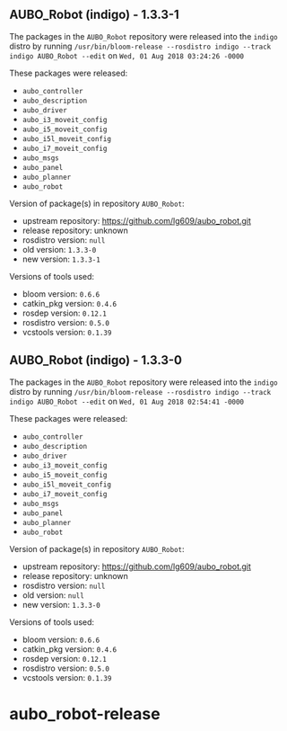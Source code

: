 ## AUBO_Robot (indigo) - 1.3.3-1

The packages in the `AUBO_Robot` repository were released into the `indigo` distro by running `/usr/bin/bloom-release --rosdistro indigo --track indigo AUBO_Robot --edit` on `Wed, 01 Aug 2018 03:24:26 -0000`

These packages were released:
- `aubo_controller`
- `aubo_description`
- `aubo_driver`
- `aubo_i3_moveit_config`
- `aubo_i5_moveit_config`
- `aubo_i5l_moveit_config`
- `aubo_i7_moveit_config`
- `aubo_msgs`
- `aubo_panel`
- `aubo_planner`
- `aubo_robot`

Version of package(s) in repository `AUBO_Robot`:

- upstream repository: https://github.com/lg609/aubo_robot.git
- release repository: unknown
- rosdistro version: `null`
- old version: `1.3.3-0`
- new version: `1.3.3-1`

Versions of tools used:

- bloom version: `0.6.6`
- catkin_pkg version: `0.4.6`
- rosdep version: `0.12.1`
- rosdistro version: `0.5.0`
- vcstools version: `0.1.39`


## AUBO_Robot (indigo) - 1.3.3-0

The packages in the `AUBO_Robot` repository were released into the `indigo` distro by running `/usr/bin/bloom-release --rosdistro indigo --track indigo AUBO_Robot --edit` on `Wed, 01 Aug 2018 02:54:41 -0000`

These packages were released:
- `aubo_controller`
- `aubo_description`
- `aubo_driver`
- `aubo_i3_moveit_config`
- `aubo_i5_moveit_config`
- `aubo_i5l_moveit_config`
- `aubo_i7_moveit_config`
- `aubo_msgs`
- `aubo_panel`
- `aubo_planner`
- `aubo_robot`

Version of package(s) in repository `AUBO_Robot`:

- upstream repository: https://github.com/lg609/aubo_robot.git
- release repository: unknown
- rosdistro version: `null`
- old version: `null`
- new version: `1.3.3-0`

Versions of tools used:

- bloom version: `0.6.6`
- catkin_pkg version: `0.4.6`
- rosdep version: `0.12.1`
- rosdistro version: `0.5.0`
- vcstools version: `0.1.39`


# aubo_robot-release